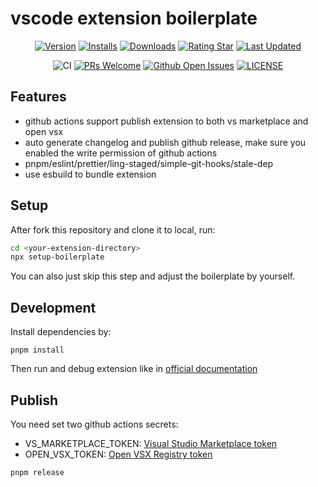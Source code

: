 # vscode extension boilerplate

<div align="center">

[![Version](https://img.shields.io/visual-studio-marketplace/v/YuTengjing.awesome-vscode-extension-boilerplate)](https://marketplace.visualstudio.com/items/YuTengjing.awesome-vscode-extension-boilerplate/changelog) [![Installs](https://img.shields.io/visual-studio-marketplace/i/YuTengjing.awesome-vscode-extension-boilerplate)](https://marketplace.visualstudio.com/items?itemName=YuTengjing.awesome-vscode-extension-boilerplate) [![Downloads](https://img.shields.io/visual-studio-marketplace/d/YuTengjing.awesome-vscode-extension-boilerplate)](https://marketplace.visualstudio.com/items?itemName=YuTengjing.awesome-vscode-extension-boilerplate) [![Rating Star](https://img.shields.io/visual-studio-marketplace/stars/YuTengjing.awesome-vscode-extension-boilerplate)](https://marketplace.visualstudio.com/items?itemName=YuTengjing.awesome-vscode-extension-boilerplate&ssr=false#review-details) [![Last Updated](https://img.shields.io/visual-studio-marketplace/last-updated/YuTengjing.awesome-vscode-extension-boilerplate)](https://github.com/tjx666/awesome-vscode-extension-boilerplate)

![CI](https://github.com/tjx666/awesome-vscode-extension-boilerplate/actions/workflows/ci.yml/badge.svg) [![PRs Welcome](https://img.shields.io/badge/PRs-welcome-brightgreen.svg?style=flat)](http://makeapullrequest.com) [![Github Open Issues](https://img.shields.io/github/issues/tjx666/awesome-vscode-extension-boilerplate)](https://github.com/tjx666/awesome-vscode-extension-boilerplate/issues) [![LICENSE](https://img.shields.io/badge/license-Anti%20996-blue.svg?style=flat-square)](https://github.com/996icu/996.ICU/blob/master/LICENSE)

</div>

## Features

- github actions support publish extension to both vs marketplace and open vsx
- auto generate changelog and publish github release, make sure you enabled the write permission of github actions
- pnpm/eslint/prettier/ling-staged/simple-git-hooks/stale-dep
- use esbuild to bundle extension

## Setup

After fork this repository and clone it to local, run:

```bash
cd <your-extension-directory>
npx setup-boilerplate
```

You can also just skip this step and adjust the boilerplate by yourself.

## Development

Install dependencies by:

```shell
pnpm install
```

Then run and debug extension like in [official documentation](https://code.visualstudio.com/api/get-started/your-first-extension)

## Publish

You need set two github actions secrets:

- VS_MARKETPLACE_TOKEN: [Visual Studio Marketplace token](https://learn.microsoft.com/azure/devops/organizations/accounts/use-personal-access-tokens-to-authenticate)
- OPEN_VSX_TOKEN: [Open VSX Registry token](https://github.com/eclipse/openvsx/wiki/Publishing-Extensions#3-create-an-access-token)

```shell
pnpm release
```

